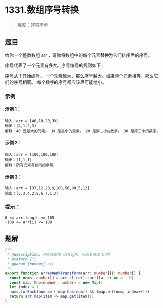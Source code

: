 # 1331.数组序号转换

> 难度：非常简单

## 题目

给你一个整数数组 arr ，请你将数组中的每个元素替换为它们排序后的序号。

序号代表了一个元素有多大。序号编号的规则如下：

序号从 1 开始编号。
一个元素越大，那么序号越大。如果两个元素相等，那么它们的序号相同。
每个数字的序号都应该尽可能地小。

### 示例

#### 示例 1：

```
输入：arr = [40,10,20,30]
输出：[4,1,2,3]
解释：40 是最大的元素。 10 是最小的元素。 20 是第二小的数字。 30 是第三小的数字。
```

#### 示例 2：

```
输入：arr = [100,100,100]
输出：[1,1,1]
解释：所有元素有相同的序号。
```

#### 示例 3：

```
输入：arr = [37,12,28,9,100,56,80,5,12]
输出：[5,3,4,2,8,6,7,1,3]
```

### 提示：

```
0 <= arr.length <= 105
-109 <= arr[i] <= 109
```

## 题解

```ts
/**
 * @description: 时间复杂度 O(NlgN) 空间复杂度 O(N)
 * @return {*}
 * @param {number} arr
 */
export function arrayRankTransform(arr: number[]): number[] {
  const nums: number[] = arr.slice().sort((a, b) => a - b)
  const map: Map<number, number> = new Map()
  let index = 1
  nums.forEach(num => (!map.has(num)) && (map.set(num, index++)))
  return arr.map(item => map.get(item)!)
}
```
